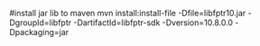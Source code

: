 #install jar lib to maven
mvn install:install-file -Dfile=libfptr10.jar -DgroupId=libfptr -DartifactId=libfptr-sdk -Dversion=10.8.0.0 -Dpackaging=jar


